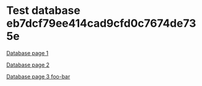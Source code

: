 # Test database eb7dcf79ee414cad9cfd0c7674de735e

[Database page 1](Test%20database%20eb7dcf79ee414cad9cfd0c7674de735e/Database%20page%201%20470f4f5c2cfc4b9eaf652601fdae32c0.md)

[Database page 2](Test%20database%20eb7dcf79ee414cad9cfd0c7674de735e/Database%20page%202%209dd9759ff35748a596946a82932ab1fb.md)

[Database page 3 foo-bar](Test%20database%20eb7dcf79ee414cad9cfd0c7674de735e/Database%20page%203%20foo-bar%206922e227785e411196fce16fb7f24ac1.md)
